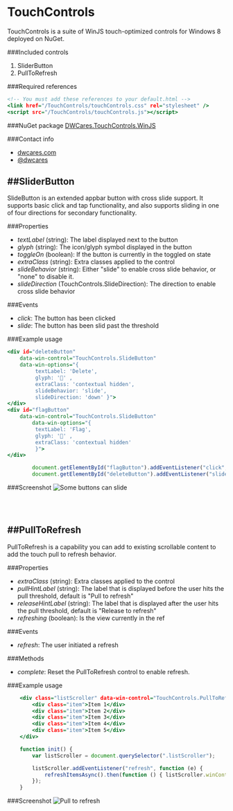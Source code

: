 TouchControls
=============

TouchControls is a suite of WinJS touch-optimized controls for Windows 8 deployed on NuGet. 

###Included controls
1. SliderButton
2. PullToRefresh

###Required references
```html:default.html
<!-- You must add these references to your default.html -->
<link href="/TouchControls/touchControls.css" rel="stylesheet" />
<script src="/TouchControls/touchControls.js"></script>
```

###NuGet package
[DWCares.TouchControls.WinJS](https://www.nuget.org/packages/DWCares.TouchControls.WinJS/)

###Contact info
* [dwcares.com](http://dwcares.com)
* [@dwcares](http://twitter.com/dwcares)

##SliderButton
---
SlideButton is an extended appbar button with cross slide support. It supports basic click and tap functionality, and also supports sliding in one of four directions for secondary functionality.

###Properties
* *textLabel* (string): The label displayed next to the button
* *glyph* (string): The icon/glyph symbol displayed in the button
* *toggleOn* (boolean): If the button is currently in the toggled on state
* *extraClass* (string): Extra classes applied to the control
* *slideBehavior* (string): Either "slide" to enable cross slide behavior, or "none" to disable it.
* *slideDirection* (TouchControls.SlideDirection): The direction to enable cross slide behavior 

###Events
* *click*: The button has been clicked
* *slide*: The button has been slid past the threshold

###Example usage
```html:default.html
<div id="deleteButton"
    data-win-control="TouchControls.SlideButton" 
    data-win-options="{
         textLabel: 'Delete',
         glyph: '' ,
         extraClass: 'contextual hidden',
         slideBehavior: 'slide',
         slideDirection: 'down' }">
</div>
<div id="flagButton" 
    data-win-control="TouchControls.SlideButton" 
        data-win-options="{
         textLabel: 'Flag',
         glyph: '' ,
         extraClass: 'contextual hidden'
         }">
</div>

```

```js:default.js
        document.getElementById("flagButton").addEventListener("click", doClickFlag);
        document.getElementById("deleteButton").addEventListener("slide", doClickDelete);
```

###Screenshot
![Some buttons can slide](http://dwcares.com/wp-content/uploads/2014/02/TouchSlide.png)

<br/><br/>

##PullToRefresh
---
PullToRefresh is a capability you can add to existing scrollable content to add the touch pull to refresh behavior.

###Properties
* *extraClass* (string): Extra classes applied to the control
* *pullHintLabel* (string): The label that is displayed before the user hits the pull threshold, default is "Pull to refresh"
* *releaseHintLabel* (string): The label that is displayed after the user hits the pull threshold, default is "Release to refresh"
* *refreshing* (boolean): Is the view currently in the ref

###Events
* *refresh*: The user initiated a refresh

###Methods
* *complete*: Reset the PullToRefresh control to enable refresh.

###Example usage
```html:default.html
    <div class="listScroller" data-win-control="TouchControls.PullToRefresh">
        <div class="item">Item 1</div>
        <div class="item">Item 2</div>
        <div class="item">Item 3</div>
        <div class="item">Item 4</div>
        <div class="item">Item 5</div>
    </div>
```

```js:default.js
    function init() {
        var listScroller = document.querySelector(".listScroller");

        listScroller.addEventListener("refresh", function (e) {
            refreshItemsAsync().then(function () { listScroller.winControl.complete(); });
        });
    }
```

###Screenshot
![Pull to refresh ](http://dwcares.com/wp-content/uploads/2013/10/pulltorefresh1.gif)

